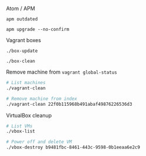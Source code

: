 Atom / APM

    apm outdated

    apm upgrade --no-confirm

Vagrant boxes

    ./box-update

    ./box-clean

Remove machine from `vagrant global-status`

```sh
# List machines
./vagrant-clean

# Remove machine from index
./vagrant-clean 22f0b115968b491abaf49876226536d3
```

VirtualBox cleanup

```sh
# List VMs
./vbox-list

# Power off and delete VM
./vbox-destroy b9481fbc-8461-443c-9598-0b1eeaa6e2c9
```
